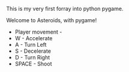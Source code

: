 This is my very first forray into python pygame.

Welcome to Asteroids, with pygame!

- Player movement -
- W      - Accelerate
- A      - Turn Left
- S      - Decelerate
- D      - Turn Right
- SPACE  - Shoot
